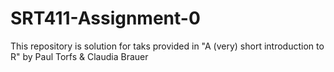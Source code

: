 # SRT411-Assignment-0
This repository is solution for taks provided in "A (very) short introduction to R" by Paul Torfs &amp; Claudia Brauer
